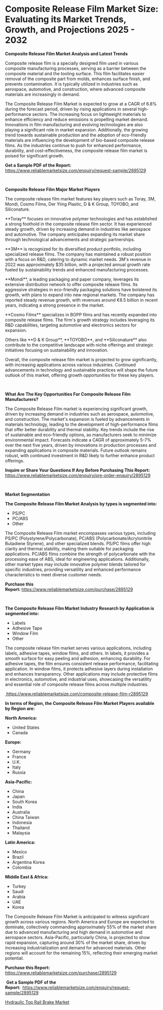 <p><h1>Composite Release Film Market Size: Evaluating its Market Trends, Growth, and Projections 2025 - 2032</h1></p><p><strong>Composite Release Film Market Analysis and Latest Trends</strong></p>
<p><p>Composite release film is a specially designed film used in various composite manufacturing processes, serving as a barrier between the composite material and the tooling surface. This film facilitates easier removal of the composite part from molds, enhances surface finish, and prevents contamination. It is typically utilized in industries such as aerospace, automotive, and construction, where advanced composite materials are increasingly in demand.</p><p>The Composite Release Film Market is expected to grow at a CAGR of 6.8% during the forecast period, driven by rising applications in several high-performance sectors. The increasing focus on lightweight materials to enhance efficiency and reduce emissions is propelling market demand. Innovations in film manufacturing and evolving technologies are also playing a significant role in market expansion. Additionally, the growing trend towards sustainable production and the adoption of eco-friendly materials are influencing the development of bio-based composite release films. As the industries continue to push for enhanced performance, durability, and cost-effectiveness, the composite release film market is poised for significant growth.</p></p>
<p><strong>Get a Sample PDF of the Report:&nbsp;</strong> <a href="https://www.reliablemarketsize.com/enquiry/request-sample/2895129?utm_campaign=3185&utm_medium=2&utm_source=Github&utm_content=ia&utm_term=15032025&utm_id=composite-release-film">https://www.reliablemarketsize.com/enquiry/request-sample/2895129</a></p>
<p>&nbsp;</p>
<p><strong>Composite Release Film Major Market Players</strong></p>
<p><p>The composite release film market features key players such as Toray, 3M, Mondi, Cosmo Films, Der Yiing Plastic, D & K Group, TOYOBO, and Siliconature. </p><p>**Toray** focuses on innovative polymer technologies and has established a strong foothold in the composite release film sector. It has experienced steady growth, driven by increasing demand in industries like aerospace and automotive. The company anticipates expanding its market share through technological advancements and strategic partnerships.</p><p>**3M** is recognized for its diversified product portfolio, including specialized release films. The company has maintained a robust position with a focus on R&D, catering to dynamic market needs. 3M's revenue in 2022 was approximately $35 billion, with a projected annual growth rate fueled by sustainability trends and enhanced manufacturing processes.</p><p>**Mondi**, a leading packaging and paper company, leverages its extensive distribution network to offer composite release films. Its aggressive strategies in eco-friendly packaging solutions have bolstered its growth, with plans to expand into new regional markets. The company has reported steady revenue growth, with revenues around €8.5 billion in recent years, indicating a strong presence in the market.</p><p>**Cosmo Films** specializes in BOPP films and has recently expanded into composite release films. The firm's growth strategy includes leveraging its R&D capabilities, targeting automotive and electronics sectors for expansion. </p><p>Others like **D & K Group**, **TOYOBO**, and **Siliconature** also contribute to the competitive landscape with niche offerings and strategic initiatives focusing on sustainability and innovation.</p><p>Overall, the composite release film market is projected to grow significantly, with increasing applications across various industries. Continued advancements in technology and sustainable practices will shape the future outlook of this market, offering growth opportunities for these key players.</p></p>
<p>&nbsp;</p>
<p><strong>What Are The Key Opportunities For Composite Release Film Manufacturers?</strong></p>
<p><p>The Composite Release Film market is experiencing significant growth, driven by increasing demand in industries such as aerospace, automotive, and construction. The market's expansion is fueled by advancements in materials technology, leading to the development of high-performance films that offer better durability and thermal stability. Key trends include the rise of sustainable and eco-friendly options, as manufacturers seek to minimize environmental impact. Forecasts indicate a CAGR of approximately 5-7% over the next five years, driven by innovations in production processes and expanding applications in composite materials. Future outlook remains robust, with continued investment in R&D likely to further enhance product offerings.</p></p>
<p><strong>Inquire or Share Your Questions If Any Before Purchasing This Report:</strong> <a href="https://www.reliablemarketsize.com/enquiry/pre-order-enquiry/2895129?utm_campaign=3185&utm_medium=2&utm_source=Github&utm_content=ia&utm_term=15032025&utm_id=composite-release-film">https://www.reliablemarketsize.com/enquiry/pre-order-enquiry/2895129</a></p>
<p>&nbsp;</p>
<p><strong>Market Segmentation</strong></p>
<p><strong>The Composite Release Film Market Analysis by types is segmented into:</strong></p>
<p><ul><li>PS/PC</li><li>PC/ABS</li><li>Other</li></ul></p>
<p><p>The Composite Release Film market encompasses various types, including PS/PC (Polystyrene/Polycarbonate), PC/ABS (Polycarbonate/Acrylonitrile Butadiene Styrene), and other specialized blends. PS/PC films offer high clarity and thermal stability, making them suitable for packaging applications. PC/ABS films combine the strength of polycarbonate with the processing ease of ABS, ideal for engineering applications. Additionally, other market types may include innovative polymer blends tailored for specific industries, providing versatility and enhanced performance characteristics to meet diverse customer needs.</p></p>
<p><strong>Purchase this Report:&nbsp;</strong><a href="https://www.reliablemarketsize.com/purchase/2895129?utm_campaign=3185&utm_medium=2&utm_source=Github&utm_content=ia&utm_term=15032025&utm_id=composite-release-film">https://www.reliablemarketsize.com/purchase/2895129</a></p>
<p>&nbsp;</p>
<p><strong>The Composite Release Film Market Industry Research by Application is segmented into:</strong></p>
<p><ul><li>Labels</li><li>Adhesive Tape</li><li>Window Film</li><li>Other</li></ul></p>
<p><p>The composite release film market serves various applications, including labels, adhesive tapes, window films, and others. In labels, it provides a smooth surface for easy peeling and adhesion, enhancing durability. For adhesive tapes, the film ensures consistent release performance, facilitating application. In window films, it protects adhesive layers during installation and enhances transparency. Other applications may include protective films in electronics, automotive, and industrial uses, showcasing the versatility and essential role of composite release films across multiple industries.</p></p>
<p><a href="https://www.reliablemarketsize.com/composite-release-film-r2895129?utm_campaign=3185&utm_medium=2&utm_source=Github&utm_content=ia&utm_term=15032025&utm_id=composite-release-film">&nbsp;https://www.reliablemarketsize.com/composite-release-film-r2895129</a></p>
<p><strong>In terms of Region, the Composite Release Film Market Players available by Region are:</strong></p>
<p>
    <p> <strong> North America: </strong>
        <ul>
            <li>United States</li>
            <li>Canada</li>
        </ul>
        </p> 
    <p> <strong> Europe: </strong>
        <ul>
            <li>Germany</li>
            <li>France</li>
            <li>U.K.</li>
            <li>Italy</li>
            <li>Russia</li>
        </ul>
        </p> 
    <p> <strong> Asia-Pacific: </strong>
        <ul>
            <li>China</li>
            <li>Japan</li>
            <li>South Korea</li>
            <li>India</li>
            <li>Australia</li>
            <li>China Taiwan</li>
            <li>Indonesia</li>
            <li>Thailand</li>
            <li>Malaysia</li>
        </ul>
        </p> 
    <p> <strong> Latin America: </strong>
        <ul>
            <li>Mexico</li>
            <li>Brazil</li>
            <li>Argentina Korea</li>
            <li>Colombia</li>
        </ul>
        </p> 
    <p> <strong> Middle East & Africa: </strong>
        <ul>
            <li>Turkey</li>
            <li>Saudi</li>
            <li>Arabia</li>
            <li>UAE</li>
            <li>Korea</li>
        </ul>
    </p>
    </p>
<p><p>The Composite Release Film Market is anticipated to witness significant growth across various regions. North America and Europe are expected to dominate, collectively commanding approximately 55% of the market share due to advanced manufacturing and high demand in automotive and aerospace sectors. Asia-Pacific, particularly China, is projected to show rapid expansion, capturing around 30% of the market share, driven by increasing industrialization and demand for advanced materials. Other regions will account for the remaining 15%, reflecting their emerging market potential.</p></p>
<p><strong>Purchase this Report: </strong><a href="https://www.reliablemarketsize.com/purchase/2895129?utm_campaign=3185&utm_medium=2&utm_source=Github&utm_content=ia&utm_term=15032025&utm_id=composite-release-film">https://www.reliablemarketsize.com/purchase/2895129</a></p>
<p>&nbsp;<strong>Get a Sample PDF of the Report:&nbsp;&nbsp;</strong><a href="https://www.reliablemarketsize.com/enquiry/request-sample/2895129?utm_campaign=3185&utm_medium=2&utm_source=Github&utm_content=ia&utm_term=15032025&utm_id=composite-release-film">https://www.reliablemarketsize.com/enquiry/request-sample/2895129</a></p>
<p><strong></strong></p>
<p><p><a href="https://github.com/ziwersekos/Market-Research-Report-List-1/blob/main/hydraulic-top-rail-brake-market.md?utm_campaign=3185&utm_medium=2&utm_source=Github&utm_content=ia&utm_term=15032025&utm_id=composite-release-film">Hydraulic Top Rail Brake Market</a></p></p>